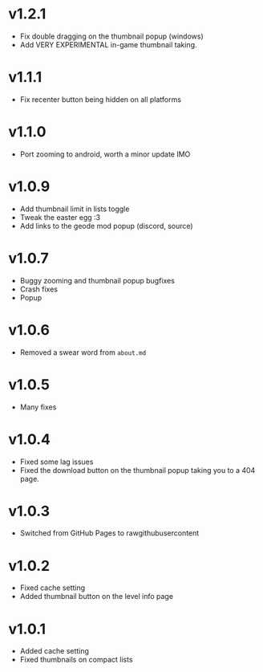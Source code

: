 # v1.2.1
- Fix double dragging on the thumbnail popup (windows)
- Add VERY EXPERIMENTAL in-game thumbnail taking.

# v1.1.1
- Fix recenter button being hidden on all platforms

# v1.1.0
- Port zooming to android, worth a minor update IMO

# v1.0.9
- Add thumbnail limit in lists toggle
- Tweak the easter egg :3
- Add links to the geode mod popup (discord, source)

# v1.0.7
- Buggy zooming and thumbnail popup bugfixes
- Crash fixes
- Popup

# v1.0.6
- Removed a swear word from `about.md`

# v1.0.5
- Many fixes

# v1.0.4
- Fixed some lag issues
- Fixed the download button on the thumbnail popup taking you to a 404 page.

# v1.0.3
- Switched from GitHub Pages to rawgithubusercontent

# v1.0.2
- Fixed cache setting
- Added thumbnail button on the level info page

# v1.0.1
- Added cache setting
- Fixed thumbnails on compact lists
